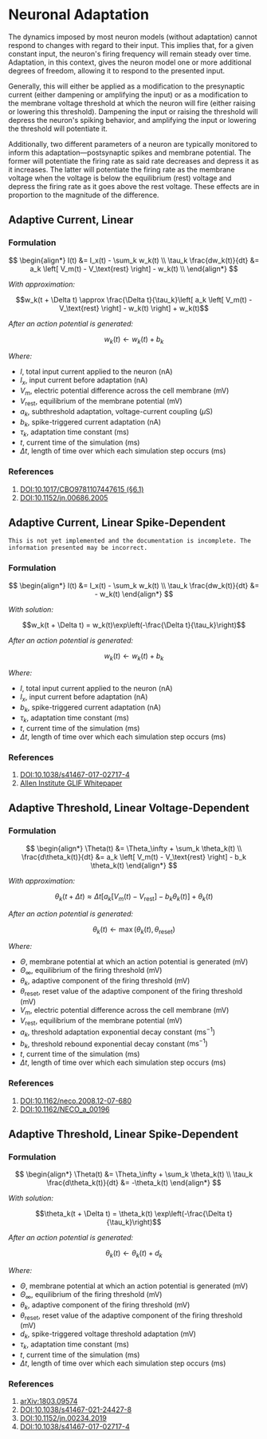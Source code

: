 # Neuronal Adaptation
The dynamics imposed by most neuron models (without adaptation) cannot respond to changes with regard to their input. This implies that, for a given constant input, the neuron's firing frequency will remain steady over time. Adaptation, in this context, gives the neuron model one or more additional degrees of freedom, allowing it to respond to the presented input.

Generally, this will either be applied as a modification to the presynaptic current (either dampening or amplifying the input) or as a modification to the membrane voltage threshold at which the neuron will fire (either raising or lowering this threshold). Dampening the input or raising the threshold will depress the neuron's spiking behavior, and amplifying the input or lowering the threshold will potentiate it.

Additionally, two different parameters of a neuron are typically monitored to inform this adaptation—postsynaptic spikes and membrane potential. The former will potentiate the firing rate as said rate decreases and depress it as it increases. The latter will potentiate the firing rate as the membrane voltage when the voltage is below the equilibrium (rest) voltage and depress the firing rate as it goes above the rest voltage. These effects are in proportion to the magnitude of the difference.

## Adaptive Current, Linear
### Formulation
$$
\begin{align*}
    I(t) &= I_x(t) - \sum_k w_k(t) \\
    \tau_k \frac{dw_k(t)}{dt} &= a_k \left[ V_m(t) - V_\text{rest} \right] - w_k(t) \\
\end{align*}
$$

*With approximation:*

$$w_k(t + \Delta t) \approx \frac{\Delta t}{\tau_k}\left[ a_k \left[ V_m(t) - V_\text{rest} \right] - w_k(t) \right] + w_k(t)$$

*After an action potential is generated:*

$$w_k(t) \leftarrow w_k(t) + b_k$$

*Where:*
- $I$, total input current applied to the neuron $(\text{nA})$
- $I_x$, input current before adaptation $(\text{nA})$
- $V_m$, electric potential difference across the cell membrane $(\text{mV})$
- $V_\text{rest}$, equilibrium of the membrane potential $(\text{mV})$
- $a_k$, subthreshold adaptation, voltage-current coupling $(\mu\text{S})$
- $b_k$, spike-triggered current adaptation $(\text{nA})$
- $\tau_k$, adaptation time constant $(\text{ms})$
- $t$, current time of the simulation $(\text{ms})$
- $\Delta t$, length of time over which each simulation step occurs $(\text{ms})$

### References
1. [DOI:10.1017/CBO9781107447615 (§6.1)](https://neuronaldynamics.epfl.ch/online/Ch6.S1.html)
2. [DOI:10.1152/jn.00686.2005](https://journals.physiology.org/doi/full/10.1152/jn.00686.2005)

## Adaptive Current, Linear Spike-Dependent
```{admonition} Work In Progress
This is not yet implemented and the documentation is incomplete. The information presented may be incorrect.
```
### Formulation
$$
\begin{align*}
    I(t) &= I_x(t) - \sum_k w_k(t) \\
    \tau_k \frac{dw_k(t)}{dt} &= - w_k(t)
\end{align*}
$$

*With solution:*

$$w_k(t + \Delta t) = w_k(t)\exp\left(-\frac{\Delta t}{\tau_k}\right)$$

*After an action potential is generated:*

$$w_k(t) \leftarrow w_k(t) + b_k$$

*Where:*
- $I$, total input current applied to the neuron $(\text{nA})$
- $I_x$, input current before adaptation $(\text{nA})$
- $b_k$, spike-triggered current adaptation $(\text{nA})$
- $\tau_k$, adaptation time constant $(\text{ms})$
- $t$, current time of the simulation $(\text{ms})$
- $\Delta t$, length of time over which each simulation step occurs $(\text{ms})$

### References
1. [DOI:10.1038/s41467-017-02717-4](https://www.nature.com/articles/s41467-017-02717-4)
2. [Allen Institute GLIF Whitepaper](http://web.archive.org/web/20230428012128/https://help.brain-map.org/download/attachments/8323525/glifmodels.pdf)

## Adaptive Threshold, Linear Voltage-Dependent
### Formulation
$$
\begin{align*}
    \Theta(t) &= \Theta_\infty + \sum_k \theta_k(t) \\
    \frac{d\theta_k(t)}{dt} &= a_k \left[ V_m(t) - V_\text{rest} \right] - b_k \theta_k(t)
\end{align*}
$$

*With approximation:*

$$
\theta_k(t + \Delta t) \approx \Delta t \left[a_k \left[ V_m(t) - V_\text{rest} \right] - b_k \theta_k(t)\right] + \theta_k(t)
$$

*After an action potential is generated:*

$$\theta_k(t) \leftarrow \max(\theta_k(t), \theta_\text{reset})$$

*Where:*
- $\Theta$, membrane potential at which an action potential is generated $(\text{mV})$
- $\Theta_\infty$, equilibrium of the firing threshold $(\text{mV})$
- $\theta_k$, adaptive component of the firing threshold $(\text{mV})$
- $\theta_\text{reset}$, reset value of the adaptive component of the firing threshold $(\text{mV})$
- $V_m$, electric potential difference across the cell membrane $(\text{mV})$
- $V_\text{rest}$, equilibrium of the membrane potential $(\text{mV})$
- $a_k$, threshold adaptation exponential decay constant $(\text{ms}^{-1})$
- $b_k$, threshold rebound exponential decay constant $(\text{ms}^{-1})$
- $t$, current time of the simulation $(\text{ms})$
- $\Delta t$, length of time over which each simulation step occurs $(\text{ms})$

### References
1. [DOI:10.1162/neco.2008.12-07-680](https://www.ncbi.nlm.nih.gov/pmc/articles/PMC2954058/)
2. [DOI:10.1162/NECO_a_00196](https://www.ncbi.nlm.nih.gov/pmc/articles/PMC3513351/)

## Adaptive Threshold, Linear Spike-Dependent
### Formulation
$$
\begin{align*}
    \Theta(t) &= \Theta_\infty + \sum_k \theta_k(t) \\
    \tau_k \frac{d\theta_k(t)}{dt} &= -\theta_k(t)
\end{align*}
$$

*With solution:*

$$\theta_k(t + \Delta t) = \theta_k(t) \exp\left(-\frac{\Delta t}{\tau_k}\right)$$

*After an action potential is generated:*

$$\theta_k(t) \leftarrow \theta_k(t) + d_k$$

*Where:*
- $\Theta$, membrane potential at which an action potential is generated $(\text{mV})$
- $\Theta_\infty$, equilibrium of the firing threshold $(\text{mV})$
- $\theta_k$, adaptive component of the firing threshold $(\text{mV})$
- $\theta_\text{reset}$, reset value of the adaptive component of the firing threshold $(\text{mV})$
- $d_k$, spike-triggered voltage threshold adaptation $(\text{mV})$
- $\tau_k$, adaptation time constant $(\text{ms})$
- $t$, current time of the simulation $(\text{ms})$
- $\Delta t$, length of time over which each simulation step occurs $(\text{ms})$

### References
1. [arXiv:1803.09574](https://arxiv.org/abs/1803.09574)
2. [DOI:10.1038/s41467-021-24427-8](https://www.nature.com/articles/s41467-021-24427-8)
3. [DOI:10.1152/jn.00234.2019](https://journals.physiology.org/doi/full/10.1152/jn.00234.2019)
4. [DOI:10.1038/s41467-017-02717-4](https://www.nature.com/articles/s41467-017-02717-4)